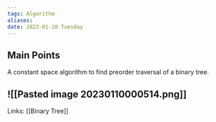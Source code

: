 ```yaml
---
tags: Algorithm
aliases: 
date: 2023-01-10 Tuesday
---
```


## Main Points

A constant space algorithm to find preorder traversal of a binary tree.

![[Pasted image 20230110000514.png]]
---
Links: [[Binary Tree]]

